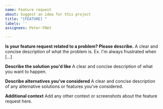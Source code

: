 ```yaml
---
name: Feature request
about: Suggest an idea for this project
title: "[FEATURE] "
labels: ''
assignees: Peter-FNet

---
```


<!-- Please reserve GitHub feature requests only for the Securosys HSM REST integration.

- OpenBao specific issues shall be placed on the [vault project](https://github.com/hashicorp/vault/issues).

- For OpenBao specific questions, the best place to get answers is on the [discussion forum](https://discuss.hashicorp.com/c/vault), as they will get more visibility from experienced users than the issue tracker.

- REST/TSB or HSM feature requests shall be handled via the [Securosys Support Portal](https://support.securosys.com).

-->

**Is your feature request related to a problem? Please describe.**
A clear and concise description of what the problem is. Ex. I'm always frustrated when [...]

**Describe the solution you'd like**
A clear and concise description of what you want to happen.

**Describe alternatives you've considered**
A clear and concise description of any alternative solutions or features you've considered.

**Additional context**
Add any other context or screenshots about the feature request here.
